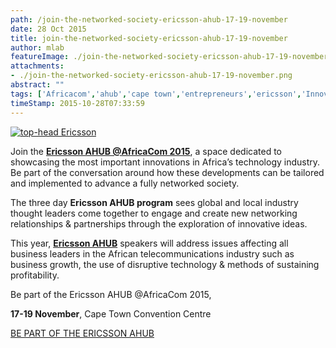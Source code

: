 ```yaml
---
path: /join-the-networked-society-ericsson-ahub-17-19-november
date: 28 Oct 2015
title: join-the-networked-society-ericsson-ahub-17-19-november
author: mlab
featureImage: ./join-the-networked-society-ericsson-ahub-17-19-november.png
attachments: 
- ./join-the-networked-society-ericsson-ahub-17-19-november.png
abstract: ""
tags: ['Africacom','ahub','cape town','entrepreneurs','ericsson','Innovation','mLab','south africa','startups']
timeStamp: 2015-10-28T07:33:59
---
```


[![top-head Ericsson](https:&#x2F;&#x2F;mlab.co.za&#x2F;wp-content&#x2F;uploads&#x2F;2015&#x2F;10&#x2F;top-head-Ericsson.jpg)](https:&#x2F;&#x2F;mlab.co.za&#x2F;wp-content&#x2F;uploads&#x2F;2015&#x2F;10&#x2F;top-head-Ericsson.jpg)

Join the **[Ericsson AHUB @AfricaCom 2015](http:&#x2F;&#x2F;innovationawardssubsahara.com&#x2F;#ahub?utm_source&#x3D;C-level%20mailer&amp;utm_medium&#x3D;E-mail&amp;utm_campaign&#x3D;Mailer%20campaign)**, a space dedicated to showcasing the most important innovations in Africa’s technology industry. Be part of the conversation around how these developments can be tailored and implemented to advance a fully networked society.

The three day **Ericsson AHUB program** sees global and local industry thought leaders come together to engage and create new networking relationships &amp; partnerships through the exploration of innovative ideas.

This year, **[Ericsson AHUB](http:&#x2F;&#x2F;innovationawardssubsahara.com&#x2F;?utm_source&#x3D;C-level%20mailer&amp;utm_medium&#x3D;E-mail&amp;utm_campaign&#x3D;Mailer%20campaign)** speakers will address issues affecting all business leaders in the African telecommunications industry such as business growth, the use of disruptive technology &amp; methods of sustaining profitability.

Be part of the Ericsson AHUB @AfricaCom 2015,

**17-19 November**, Cape Town Convention Centre

[BE PART OF THE ERICSSON AHUB](http:&#x2F;&#x2F;ahub.comworldseries.com&#x2F;#pass-section?utm_source&#x3D;C-level%20mailer&amp;utm_medium&#x3D;E-mail&amp;utm_campaign&#x3D;Mailer%20campaign)


